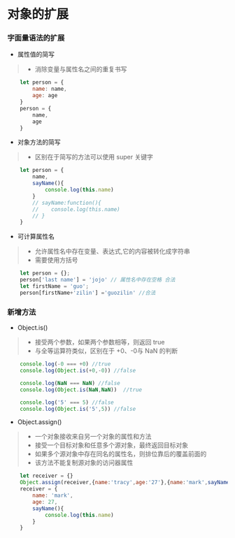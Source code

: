 # 对象的扩展

### 字面量语法的扩展
- 属性值的简写
>* 消除变量与属性名之间的重复书写
```javascript
    let person = {
        name: name,
        age: age
    }
    person = {
        name,
        age
    }
```
- 对象方法的简写
>* 区别在于简写的方法可以使用 super 关键字
``` javascript
    let person = {
        name,
        sayName(){
            console.log(this.name)
        }
        // sayName:function(){
        //    console.log(this.name)
        // }
    }
```

- 可计算属性名 
>* 允许属性名中存在变量、表达式,它的内容被转化成字符串
>* 需要使用方括号
```javascript
    let person = {};
    person['last name'] = 'jojo' // 属性名中存在空格 合法
    let firstName = 'guo';
    person[firstName+'zilin'] ='guozilin' //合法
```

### 新增方法
- Object.is()
>* 接受两个参数，如果两个参数相等，则返回 true
>* 与全等运算符类似，区别在于 +0、-0与 NaN 的判断
```javascript
    console.log(-0 === +0) //true
    console.log(Object.is(+0,-0)) //false

    console.log(NaN === NaN) //false
    console.log(Object.is(NaN,NaN))  //true

    console.log('5' === 5) //false
    console.log(Object.is('5',5)) //false
```

- Object.assign()
>* 一个对象接收来自另一个对象的属性和方法
>* 接受一个目标对象和任意多个源对象，最终返回目标对象
>* 如果多个源对象中存在同名的属性名，则排位靠后的覆盖前面的
>* 该方法不能复制源对象的访问器属性
```javascript
    let receiver = {}
    Object.assign(receiver,{name:'tracy',age:'27'},{name:'mark',sayName(){console.log(this.name)}})
    receiver = {
        name: 'mark',
        age: 27,
        sayName(){
            console.log(this.name)
        }
    }
```